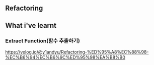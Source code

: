 ## Refactoring

## What i've learnt

### Extract Function(함수 추출하기)

https://velog.io/@y1andyu/Refactoring-%ED%95%A8%EC%88%98-%EC%B6%94%EC%B6%9C%ED%95%98%EA%B8%B0
